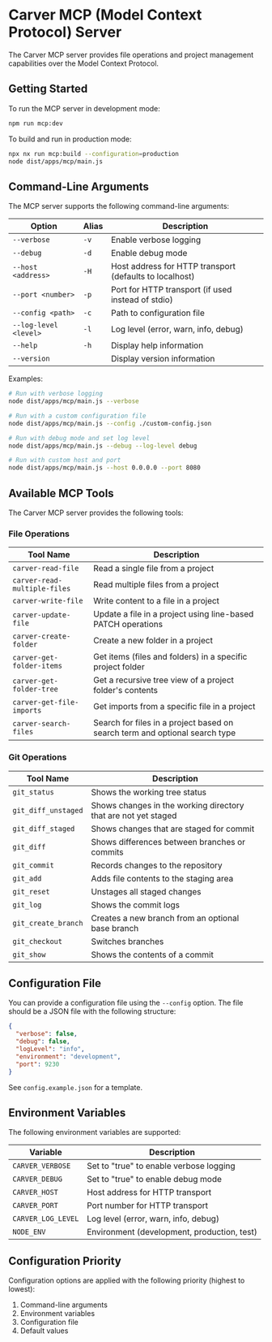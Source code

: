# Carver MCP (Model Context Protocol) Server

The Carver MCP server provides file operations and project management capabilities over the Model Context Protocol.

## Getting Started

To run the MCP server in development mode:

```sh
npm run mcp:dev
```

To build and run in production mode:

```sh
npx nx run mcp:build --configuration=production
node dist/apps/mcp/main.js
```

## Command-Line Arguments

The MCP server supports the following command-line arguments:

| Option | Alias | Description |
|--------|-------|-------------|
| `--verbose` | `-v` | Enable verbose logging |
| `--debug` | `-d` | Enable debug mode |
| `--host <address>` | `-H` | Host address for HTTP transport (defaults to localhost) |
| `--port <number>` | `-p` | Port for HTTP transport (if used instead of stdio) |
| `--config <path>` | `-c` | Path to configuration file |
| `--log-level <level>` | `-l` | Log level (error, warn, info, debug) |
| `--help` | `-h` | Display help information |
| `--version` | | Display version information |

Examples:

```sh
# Run with verbose logging
node dist/apps/mcp/main.js --verbose

# Run with a custom configuration file
node dist/apps/mcp/main.js --config ./custom-config.json

# Run with debug mode and set log level
node dist/apps/mcp/main.js --debug --log-level debug

# Run with custom host and port
node dist/apps/mcp/main.js --host 0.0.0.0 --port 8080
```

## Available MCP Tools

The Carver MCP server provides the following tools:

### File Operations

| Tool Name | Description |
|-----------|-------------|
| `carver-read-file` | Read a single file from a project |
| `carver-read-multiple-files` | Read multiple files from a project |
| `carver-write-file` | Write content to a file in a project |
| `carver-update-file` | Update a file in a project using line-based PATCH operations |
| `carver-create-folder` | Create a new folder in a project |
| `carver-get-folder-items` | Get items (files and folders) in a specific project folder |
| `carver-get-folder-tree` | Get a recursive tree view of a project folder's contents |
| `carver-get-file-imports` | Get imports from a specific file in a project |
| `carver-search-files` | Search for files in a project based on search term and optional search type |

### Git Operations

| Tool Name | Description |
|-----------|-------------|
| `git_status` | Shows the working tree status |
| `git_diff_unstaged` | Shows changes in the working directory that are not yet staged |
| `git_diff_staged` | Shows changes that are staged for commit |
| `git_diff` | Shows differences between branches or commits |
| `git_commit` | Records changes to the repository |
| `git_add` | Adds file contents to the staging area |
| `git_reset` | Unstages all staged changes |
| `git_log` | Shows the commit logs |
| `git_create_branch` | Creates a new branch from an optional base branch |
| `git_checkout` | Switches branches |
| `git_show` | Shows the contents of a commit |

## Configuration File

You can provide a configuration file using the `--config` option. The file should be a JSON file with the following structure:

```json
{
  "verbose": false,
  "debug": false,
  "logLevel": "info",
  "environment": "development",
  "port": 9230
}
```

See `config.example.json` for a template.

## Environment Variables

The following environment variables are supported:

| Variable | Description |
|----------|-------------|
| `CARVER_VERBOSE` | Set to "true" to enable verbose logging |
| `CARVER_DEBUG` | Set to "true" to enable debug mode |
| `CARVER_HOST` | Host address for HTTP transport |
| `CARVER_PORT` | Port number for HTTP transport |
| `CARVER_LOG_LEVEL` | Log level (error, warn, info, debug) |
| `NODE_ENV` | Environment (development, production, test) |

## Configuration Priority

Configuration options are applied with the following priority (highest to lowest):
1. Command-line arguments
2. Environment variables
3. Configuration file
4. Default values
